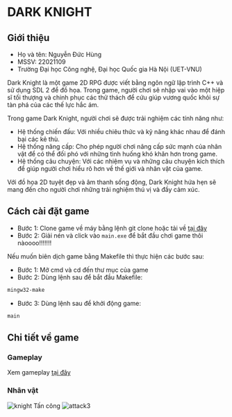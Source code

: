 # DARK KNIGHT
## Giới thiệu
* Họ và tên: Nguyễn Đức Hùng
* MSSV: 22021109
* Trường Đại học Công nghệ, Đại học Quốc gia Hà Nội (UET-VNU)

Dark Knight là một game 2D RPG được viết bằng ngôn ngữ lập trình C++ và sử dụng SDL 2 để đồ họa. Trong game, người chơi sẽ nhập vai vào một hiệp sĩ tối thượng và chinh phục các thử thách để cứu giúp vương quốc khỏi sự tàn phá của các thế lực hắc ám.

Trong game Dark Knight, người chơi sẽ được trải nghiệm các tính năng như:

* Hệ thống chiến đấu: Với nhiều chiêu thức và kỹ năng khác nhau để đánh bại các kẻ thù.
* Hệ thống nâng cấp: Cho phép người chơi nâng cấp sức mạnh của nhân vật để có thể đối phó với những tình huống khó khăn hơn trong game.
* Hệ thống câu chuyện: Với các nhiệm vụ và những câu chuyện kích thích để giúp người chơi hiểu rõ hơn về thế giới và nhân vật của game.

Với đồ họa 2D tuyệt đẹp và âm thanh sống động, Dark Knight hứa hẹn sẽ mang đến cho người chơi những trải nghiệm thú vị và đầy cảm xúc.

## Cách cài đặt game
* Bước 1: Clone game về máy bằng lệnh git clone hoặc tải về [tại đây](https://github.com/hudzg/knight/archive/refs/heads/main.zip)
* Bước 2: Giải nén và click vào `main.exe` để bắt đầu chơi game thôi nàoooo!!!!!!!

Nếu muốn biên dịch game bằng Makefile thì thực hiện các bước sau:
* Bước 1: Mở cmd và cd đến thư mục của game
* Bước 2: Dùng lệnh sau để bắt đầu Makefile: 
```bash
mingw32-make
```
* Bước 3: Dùng lệnh sau để khởi động game:
```bash
main
```
## Chi tiết về game
### Gameplay
Xem gameplay [tại đây](https://youtu.be/C2Q8dkf2o7w)
### Nhân vật
![knight](https://user-images.githubusercontent.com/106372669/236669112-f0188ad7-90e8-44da-bc9e-c9622da7d66e.gif)
Tấn công
![attack3](https://user-images.githubusercontent.com/106372669/236669287-3c047eb0-2119-4071-ac6a-c4b648fd2f84.gif)

